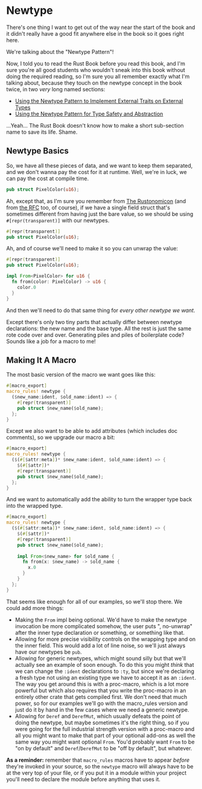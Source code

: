 # Newtype

There's one thing I want to get out of the way near the start of the book and it
didn't really have a good fit anywhere else in the book so it goes right here.

We're talking about the "Newtype Pattern"!

Now, I told you to read the Rust Book before you read this book, and I'm sure
you're all good students who wouldn't sneak into this book without doing the
required reading, so I'm sure you all remember exactly what I'm talking about,
because they touch on the newtype concept in the book twice, in two _very_ long
named sections:

* [Using the Newtype Pattern to Implement External Traits on External
  Types](https://doc.rust-lang.org/book/ch19-03-advanced-traits.html#using-the-newtype-pattern-to-implement-external-traits-on-external-types)
* [Using the Newtype Pattern for Type Safety and
  Abstraction](https://doc.rust-lang.org/book/ch19-04-advanced-types.html#using-the-newtype-pattern-for-type-safety-and-abstraction)

...Yeah... The Rust Book doesn't know how to make a short sub-section name to
save its life. Shame.

## Newtype Basics

So, we have all these pieces of data, and we want to keep them separated, and we
don't wanna pay the cost for it at runtime. Well, we're in luck, we can pay the
cost at compile time.

```rust
pub struct PixelColor(u16);
```

Ah, except that, as I'm sure you remember from [The
Rustonomicon](https://doc.rust-lang.org/nomicon/other-reprs.html#reprtransparent)
(and from [the
RFC](https://github.com/rust-lang/rfcs/blob/master/text/1758-repr-transparent.md)
too, of course), if we have a single field struct that's sometimes different
from having just the bare value, so we should be using `#[repr(transparent)]`
with our newtypes.

```rust
#[repr(transparent)]
pub struct PixelColor(u16);
```

Ah, and of course we'll need to make it so you can unwrap the value:

```rust
#[repr(transparent)]
pub struct PixelColor(u16);

impl From<PixelColor> for u16 {
  fn from(color: PixelColor) -> u16 {
    color.0
  }
}
```

And then we'll need to do that same thing for _every other newtype we want_.

Except there's only two tiny parts that actually differ between newtype
declarations: the new name and the base type. All the rest is just the same rote
code over and over. Generating piles and piles of boilerplate code? Sounds like
a job for a macro to me!

## Making It A Macro

The most basic version of the macro we want goes like this:

```rust
#[macro_export]
macro_rules! newtype {
  ($new_name:ident, $old_name:ident) => {
    #[repr(transparent)]
    pub struct $new_name($old_name);
  };
}
```

Except we also want to be able to add attributes (which includes doc comments),
so we upgrade our macro a bit:

```rust
#[macro_export]
macro_rules! newtype {
  ($(#[$attr:meta])* $new_name:ident, $old_name:ident) => {
    $(#[$attr])*
    #[repr(transparent)]
    pub struct $new_name($old_name);
  };
}
```

And we want to automatically add the ability to turn the wrapper type back into
the wrapped type.

```rust
#[macro_export]
macro_rules! newtype {
  ($(#[$attr:meta])* $new_name:ident, $old_name:ident) => {
    $(#[$attr])*
    #[repr(transparent)]
    pub struct $new_name($old_name);
    
    impl From<$new_name> for $old_name {
      fn from(x: $new_name) -> $old_name {
        x.0
      }
    }
  };
}
```

That seems like enough for all of our examples, so we'll stop there. We could
add more things:

* Making the `From` impl being optional. We'd have to make the newtype
  invocation be more complicated somehow, the user puts ", no-unwrap" after the
  inner type declaration or something, or something like that.
* Allowing for more precise visibility controls on the wrapping type and on the
  inner field. This would add a lot of line noise, so we'll just always have our
  newtypes be `pub`.
* Allowing for generic newtypes, which might sound silly but that we'll actually
  see an example of soon enough. To do this you might _think_ that we can change
  the `:ident` declarations to `:ty`, but since we're declaring a fresh type not
  using an existing type we have to accept it as an `:ident`. The way you get
  around this is with a proc-macro, which is a lot more powerful but which also
  requires that you write the proc-macro in an entirely other crate that gets
  compiled first. We don't need that much power, so for our examples we'll go
  with the macro_rules version and just do it by hand in the few cases where we
  need a generic newtype.
* Allowing for `Deref` and `DerefMut`, which usually defeats the point of doing
  the newtype, but maybe sometimes it's the right thing, so if you were going
  for the full industrial strength version with a proc-macro and all you might
  want to make that part of your optional add-ons as well the same way you might
  want optional `From`. You'd probably want `From` to be "on by default" and
  `Deref`/`DerefMut` to be "off by default", but whatever.

**As a reminder:** remember that `macro_rules` macros have to appear _before_
they're invoked in your source, so the `newtype` macro will always have to be at
the very top of your file, or if you put it in a module within your project
you'll need to declare the module before anything that uses it.
